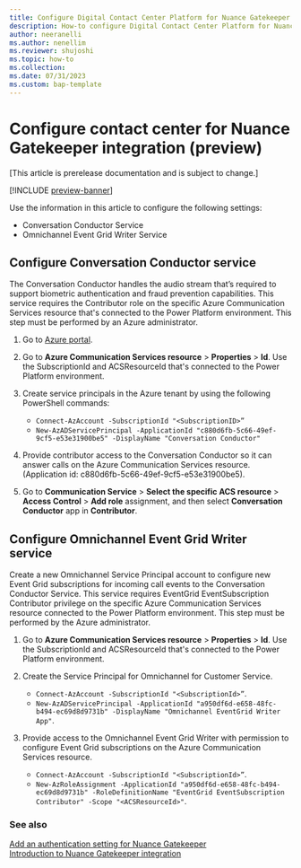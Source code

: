 ```yaml
---
title: Configure Digital Contact Center Platform for Nuance Gatekeeper integration (preview)
description: How-to configure Digital Contact Center Platform for Nuance Gatekeeper integration 
author: neeranelli
ms.author: nenellim
ms.reviewer: shujoshi
ms.topic: how-to
ms.collection:
ms.date: 07/31/2023
ms.custom: bap-template
---
```


# Configure contact center for Nuance Gatekeeper integration (preview)

[This article is prerelease documentation and is subject to change.]

[!INCLUDE [preview-banner](../../shared-content/shared/preview-includes/preview-note.md)]

Use the information in this article to configure the following settings:

- Conversation Conductor Service
- Omnichannel Event Grid Writer Service

## Configure Conversation Conductor service

The Conversation Conductor handles the audio stream that’s required to support biometric authentication and fraud prevention capabilities. This service requires the Contributor role on the specific Azure Communication Services resource that's connected to the Power Platform environment. This step must be performed by an Azure administrator.

1. Go to [Azure portal](https://portal.azure.com).

1. Go to **Azure Communication Services resource** > **Properties** > **Id**. Use the SubscriptionId and ACSResourceId that's connected to the Power Platform environment.

1. Create service principals in the Azure tenant by using the following PowerShell commands:
   - `Connect-AzAccount -SubscriptionId "<SubscriptionID>”`
   - `New-AzADServicePrincipal -ApplicationId "c880d6fb-5c66-49ef-9cf5-e53e31900be5" -DisplayName "Conversation Conductor"`

1. Provide contributor access to the Conversation Conductor so it can answer calls on the Azure Communication Services resource. (Application id: c880d6fb-5c66-49ef-9cf5-e53e31900be5).

1. Go to **Communication Service** > **Select the specific ACS resource** > **Access Control** > **Add role** assignment, and then select **Conversation Conductor** app in **Contributor**.

## Configure Omnichannel Event Grid Writer service

Create a new Omnichannel Service Principal account to configure new Event Grid subscriptions for incoming call events to the Conversation Conductor Service. This service requires EventGrid EventSubscription Contributor privilege on the specific Azure Communication Services resource connected to the Power Platform environment. This step must be performed by the Azure administrator.

1. Go to **Azure Communication Services resource** > **Properties** > **Id**. Use the SubscriptionId and ACSResourceId that's connected to the Power Platform environment.

1. Create the Service Principal for Omnichannel for Customer Service.
    - `Connect-AzAccount -SubscriptionId "<SubscriptionId>”`.
    - `New-AzADServicePrincipal -ApplicationId "a950df6d-e658-48fc-b494-ec69d8d9731b" -DisplayName "Omnichannel EventGrid Writer App"`.

1. Provide access to the Omnichannel Event Grid Writer with permission to configure Event Grid subscriptions on the Azure Communication Services resource.
   - `Connect-AzAccount -SubscriptionId "<SubscriptionId>”`.
   - `New-AzRoleAssignment -ApplicationId "a950df6d-e658-48fc-b494-ec69d8d9731b" -RoleDefinitionName "EventGrid EventSubscription Contributor" -Scope "<ACSResourceId>"`.

### See also

[Add an authentication setting for Nuance Gatekeeper](configure-gatekeeper-authentication.md)  
[Introduction to Nuance Gatekeeper integration](nuance-gatekeeper-introduction.md)  